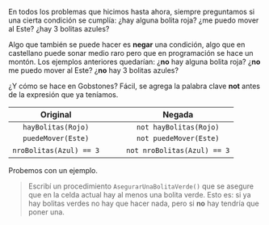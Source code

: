 En todos los problemas que hicimos hasta ahora, siempre preguntamos si una cierta condición se cumplía: ¿hay alguna bolita roja? ¿me puedo mover al Este? ¿hay 3 bolitas azules?

Algo que también se puede hacer es **negar** una condición, algo que en castellano puede sonar medio raro pero que en programación se hace un montón. Los ejemplos anteriores quedarían: ¿**no** hay alguna bolita roja? ¿**no** me puedo mover al Este? ¿**no** hay 3 bolitas azules?

¿Y cómo se hace en Gobstones? Fácil, se agrega la palabra clave **not** antes de la expresión que ya teníamos.

|Original|   |Negada|
|:------:|:-:|:----:|
|`hayBolitas(Rojo)`|  <i class="fa fa-arrow-right"></i>|`not hayBolitas(Rojo)`|
|`puedeMover(Este)`|  <i class="fa fa-arrow-right"></i>|`not puedeMover(Este)`|
|`nroBolitas(Azul) == 3`|&nbsp;&nbsp; <i class="fa fa-arrow-right"></i> &nbsp;&nbsp;|`not nroBolitas(Azul) == 3`|

Probemos con un ejemplo.

> Escribí un procedimiento `AsegurarUnaBolitaVerde()` que se asegure que en la celda actual hay al menos una bolita verde. Esto es: si ya hay bolitas verdes no hay que hacer nada, pero si **no** hay tendría que poner una.